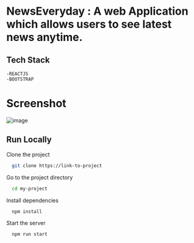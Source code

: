 # NewsEveryday : A web Application which allows users to see latest news anytime.

## Tech Stack
```
-REACTJS
-BOOTSTRAP
```

# Screenshot

![image](https://github.com/MohitGarg1234/newsapp-React-Js/assets/92513931/e86803c3-fa36-4565-8fec-13be701fe59c)



## Run Locally
Clone the project
```bash
  git clone https://link-to-project
```


Go to the project directory
```bash
  cd my-project
```
Install dependencies
```bash
  npm install
```
Start the server

```bash
  npm run start
```
